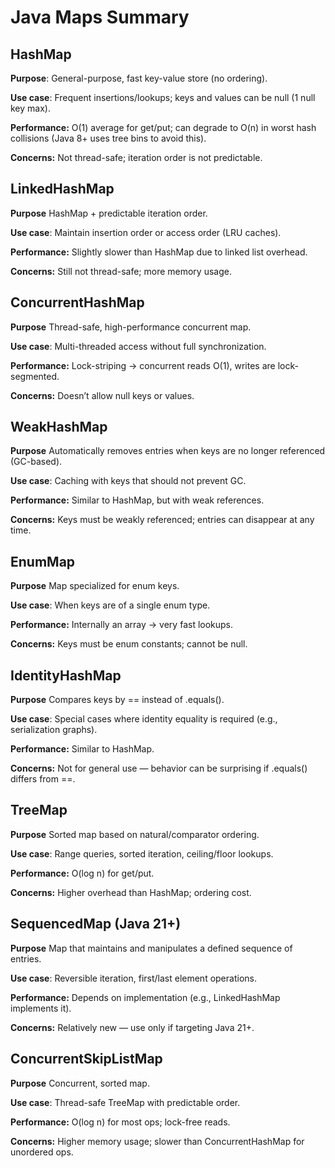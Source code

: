 # Java Maps Summary

## HashMap
**Purpose**: General-purpose, fast key-value store (no ordering).

**Use case**: Frequent insertions/lookups; keys and values can be null (1 null key max).

**Performance:** O(1) average for get/put; can degrade to O(n) in worst hash collisions (Java 8+ uses tree bins to avoid this).

**Concerns:** Not thread-safe; iteration order is not predictable.

## LinkedHashMap
**Purpose** HashMap + predictable iteration order.

**Use case**: Maintain insertion order or access order (LRU caches).

**Performance:** Slightly slower than HashMap due to linked list overhead.

**Concerns:** Still not thread-safe; more memory usage.

## ConcurrentHashMap
**Purpose** Thread-safe, high-performance concurrent map.

**Use case**: Multi-threaded access without full synchronization.

**Performance:** Lock-striping → concurrent reads O(1), writes are lock-segmented.

**Concerns:** Doesn’t allow null keys or values.

## WeakHashMap
**Purpose** Automatically removes entries when keys are no longer referenced (GC-based).

**Use case**: Caching with keys that should not prevent GC.

**Performance:** Similar to HashMap, but with weak references.

**Concerns:** Keys must be weakly referenced; entries can disappear at any time.

## EnumMap
**Purpose** Map specialized for enum keys.

**Use case**: When keys are of a single enum type.

**Performance:** Internally an array → very fast lookups.

**Concerns:** Keys must be enum constants; cannot be null.

## IdentityHashMap
**Purpose** Compares keys by == instead of .equals().

**Use case**: Special cases where identity equality is required (e.g., serialization graphs).

**Performance:** Similar to HashMap.

**Concerns:** Not for general use — behavior can be surprising if .equals() differs from ==.

## TreeMap
**Purpose** Sorted map based on natural/comparator ordering.

**Use case**: Range queries, sorted iteration, ceiling/floor lookups.

**Performance:** O(log n) for get/put.

**Concerns:** Higher overhead than HashMap; ordering cost.

## SequencedMap (Java 21+)
**Purpose** Map that maintains and manipulates a defined sequence of entries.

**Use case**: Reversible iteration, first/last element operations.

**Performance:** Depends on implementation (e.g., LinkedHashMap implements it).

**Concerns:** Relatively new — use only if targeting Java 21+.

## ConcurrentSkipListMap
**Purpose** Concurrent, sorted map.

**Use case**: Thread-safe TreeMap with predictable order.

**Performance:** O(log n) for most ops; lock-free reads.

**Concerns:** Higher memory usage; slower than ConcurrentHashMap for unordered ops.